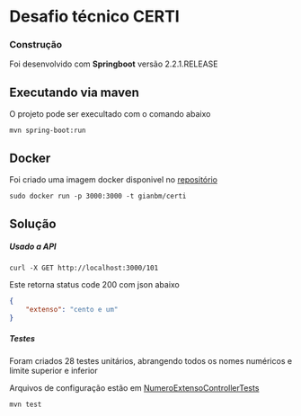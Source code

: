 # Desafio técnico CERTI


### Construção

Foi desenvolvido com **Springboot** versão 2.2.1.RELEASE




## Executando via maven

O projeto pode ser execultado com o comando abaixo


```
mvn spring-boot:run
```


## Docker


Foi criado uma imagem docker disponivel no [repositório](https://hub.docker.com/repository/docker/gianbm/certi/)


```
sudo docker run -p 3000:3000 -t gianbm/certi
```

## Solução


##### Usado a API

```
curl -X GET http://localhost:3000/101
```
Este retorna status code 200 com json abaixo

```json
{
    "extenso": "cento e um"
}
```

##### Testes

Foram criados 28 testes unitários, abrangendo todos os nomes numéricos e limite superior e inferior

Arquivos de configuração estão em [NumeroExtensoControllerTests](src/test/java/br/org/certi/NumeroExtensoControllerTests.java)


```
mvn test
```



